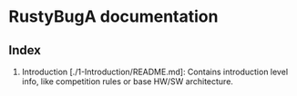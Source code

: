 # RustyBugA documentation

## Index

1. Introduction [./1-Introduction/README.md]: Contains introduction level info, like competition rules or base HW/SW architecture.